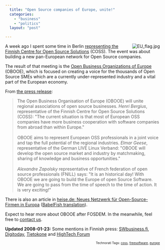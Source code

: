 ```yaml
---
  title: "Open Source companies of Europe, unite!"
  categories: 
    - "business"
    - "politics"
  layout: "post"

---
```

<img src="https://d2vqpl3tx84ay5.cloudfront.net/EU_flag.jpg" style="float:right;margin-left:8px;" alt="EU_flag.jpg" />
A week ago I spent some time in Berlin <a href="http://bergie.iki.fi/blog/in_coss_steering_group/">representing the Finnish Centre for Open Source Solutions</a> (COSS). The event was about building a new pan-European network for Open Source companies.

The result of that meeting is the <a href="http://www.obooe.eu/">Open Business Organizations of Europe</a> (OBOOE), which is focused on creating a voice for the thousands of Open Source SMEs which are a currently under-represented industry and a vital part of the European economy.

From <a href="http://212.79.161.114/obooe-pm-2008-01-14.html">the press release</a>:

<blockquote>The Open Business Organisation of Europe (OBOOE) will unite regional associations of open source businesses. <em>Henri Bergius</em>, representative of the Finnish Centre for Open Source Solutions (COSS): &quot;The current situation is that most of European OSS companies have more business cooperation with software companies from abroad than within Europe.&quot;
<br /><br />
OBOOE aims to represent European OSS professionals in a joint voice and tap the full potential of the regional industries. <em>Elmar Geese</em>, representative of the German LIVE Linux Verband: &quot;OBOOE will develop the open source market and industry by matchmaking, sharing of knowledge and business opportunities.&quot;
<br /><br /><em>Alexandre Zapolsky</em> representative of French federation of open source professionals (FNILL) says: &quot;It is an historical day! With OBOOE we are going to build the Europe of open Source Software. We are going to pass from the time of speech to the time of action. It is very exciting!&quot;</blockquote>There is also an article in <a href="http://www.heise.de/newsticker/meldung/101678">heise.de: Neues Netzwerk für Open-Source-Firmen in Europa</a> (<a href="http://babelfish.altavista.com/babelfish/trurl_pagecontent?lp=de_en&amp;trurl=http://www.heise.de/newsticker/meldung/101678%2F">BabelFish translation</a>).

Expect to hear more about OBOOE after FOSDEM. In the meanwhile, feel free to <a href="http://212.79.161.114/contacts.html">contact us</a>.

<strong>Updated 2008-01-23:</strong> Some mentions in Finnish press: <a href="http://swbusiness.fi/portal/34/?id=21067">SWbusiness.fi</a>, <a href="http://www.digitoday.fi/bisnes/2008/01/17/Avoimen+koodin+toimijoille+uusi+yhteiselin/20081629/66">Digitoday</a>, <a href="http://www.tietokone.fi/uutta/uutinen.asp?news_id=32499&amp;tyyppi=1">Tietokone</a> and <a href="http://www.hightechforum.fi/?j=705663">HighTech Forum</a>

<p style="text-align:right;font-size:10px;">Technorati Tags: <a href="http://www.technorati.com/tag/coss">coss</a>, <a href="http://www.technorati.com/tag/freesoftware">freesoftware</a>, <a href="http://www.technorati.com/tag/europe">europe</a></p>
